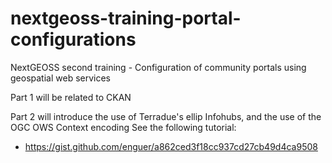 # nextgeoss-training-portal-configurations
NextGEOSS second training - Configuration of community portals using geospatial web services

Part 1 will be related to CKAN

Part 2 will introduce the use of Terradue's ellip Infohubs, and the use of the OGC OWS Context encoding
See the following tutorial:
- https://gist.github.com/enguer/a862ced3f18cc937cd27cb49d4ca9508
